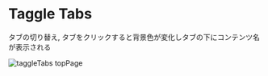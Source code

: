 # Taggle Tabs
タブの切り替え, タブをクリックすると背景色が変化しタブの下にコンテンツ名が表示される

![taggleTabs topPage](https://github.com/MegumiKurokawa/20231219_sasaki/assets/127080181/d9f03fa7-483f-40fd-942d-136c787960b3)
